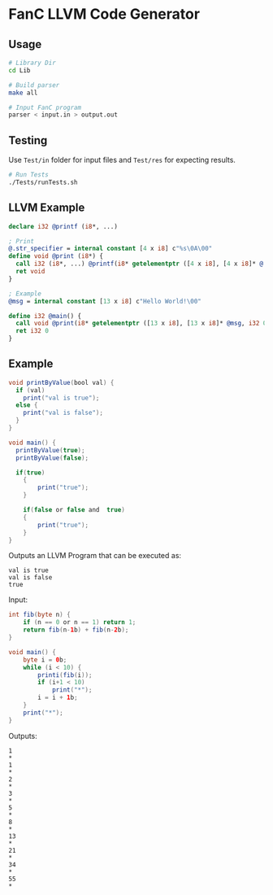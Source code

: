 # FanC LLVM Code Generator

## Usage

```bash
# Library Dir
cd Lib

# Build parser
make all

# Input FanC program
parser < input.in > output.out
```

## Testing

Use `Test/in` folder for input files and `Test/res` for expecting results.

```bash
# Run Tests
./Tests/runTests.sh
```

## LLVM Example

```llvm
declare i32 @printf (i8*, ...)

; Print
@.str_specifier = internal constant [4 x i8] c"%s\0A\00"
define void @print (i8*) {
  call i32 (i8*, ...) @printf(i8* getelementptr ([4 x i8], [4 x i8]* @.str_specifier, i32 0, i32 0), i8* %0)
  ret void
}

; Example
@msg = internal constant [13 x i8] c"Hello World!\00"

define i32 @main() {
  call void @print(i8* getelementptr ([13 x i8], [13 x i8]* @msg, i32 0, i32 0))
  ret i32 0
}
```

## Example

```java
void printByValue(bool val) {
  if (val)
    print("val is true");
  else {
    print("val is false");
  }
}

void main() {
  printByValue(true);
  printByValue(false);

  if(true)
    {
        print("true");
    }

    if(false or false and  true)
    {
        print("true");
    }
}
```

Outputs an LLVM Program that can be executed as:

```console
val is true
val is false
true
```

Input:

```java
int fib(byte n) {
    if (n == 0 or n == 1) return 1;
    return fib(n-1b) + fib(n-2b);
}

void main() {
    byte i = 0b;
    while (i < 10) {
        printi(fib(i));
        if (i+1 < 10)
            print("*");
        i = i + 1b;
    }
    print("*");
}
```

Outputs:

```
1
*
1
*
2
*
3
*
5
*
8
*
13
*
21
*
34
*
55
*
```
